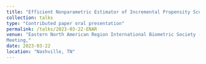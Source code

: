 ```yaml
---
title: "Efficient Nonparametric Estimator of Incremental Propensity Score Effect with Clustered Interference"
collection: talks
type: "Contributed paper oral presentation"
permalink: /talks/2023-03-22-ENAR
venue: "Eastern North American Region International Biometric Society (ENAR 2023) Spring
Meeting,"
date: 2023-03-22
location: "Nashville, TN"
---
```

